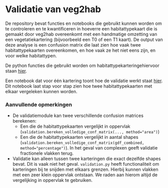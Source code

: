 # Validatie van veg2hab

De repository bevat functies en notebooks die gebruikt kunnen worden om te controleren en te kwantificeren in hoeverre een habitattypekaart die is gemaakt door veg2hab overeenkomt met een handmatige omzetting van een vegetatiekartering (bijvoorbeeld een T0 of een T1 kaart). De output van deze analyse is een confusion matrix die laat zien hoe vaak twee habitattypekaarten overeenkomen, en hoe vaak ze het niet eens zijn, en voor welke habitattypen.

De python functies die gebruikt worden om habitattypekarteringehiervoor staan [hier]('../veg2hab/validation.py').

Een notebook dat voor één kartering toont hoe de validatie werkt staat [hier](../notebooks/validate_single_kartering.ipynb). Dit notebook laat stap voor stap zien hoe twee habitattypekaarten met elkaar vergeleken kunnen worden.

### Aanvullende opmerkingen

- De validatiemodule kan twee verschillende confusion matrices berekenen:
  - Een die de habitattypekaarten vergelijkt in oppervlak (`validation.bereken_volledige_conf_matrix(..., method="area")`) 
  - Een die de habitattypekaarten vergelijkt in aantal shapes (`validation.bereken_volledige_conf_matrix(gdf_combined, method="percentage")`). In het geval van complexen geeft validatie fractionele vlakken terug.
- Validatie kan alleen tussen twee karteringen die exact dezelfde shapes bevat. Dit is vaak niet het geval. `validation.py` heeft functionaliteit om karteringen bij te snijden met elkaars grenzen. Hierbij kunnen vlakken met een zeer klein oppervlak ontstaan. We raden aan hierom altijd de vergelijking in oppervlak te gebruiken.